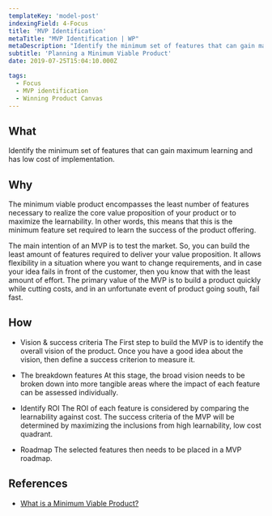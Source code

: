 ```yaml
---
templateKey: 'model-post'
indexingField: 4-Focus
title: 'MVP Identification'
metaTitle: "MVP Identification | WP"
metaDescription: "Identify the minimum set of features that can gain maximum learning and has low cost of implementation."
subtitle: 'Planning a Minimum Viable Product'
date: 2019-07-25T15:04:10.000Z

tags:
  - Focus
  - MVP identification
  - Winning Product Canvas
---
```



## What

Identify the minimum set of features that can gain maximum learning and has low cost of implementation.

## Why

The minimum viable product encompasses the least number of features necessary to realize the core value proposition of your product or to maximize the learnability. In other words, this means that this is the minimum feature set required to learn the success of the product offering.

The main intention of an MVP is to test the market. So, you can build the least amount of features required to deliver your value proposition. It allows flexibility in a situation where you want to change requirements, and in case your idea fails in front of the customer, then you know that with the least amount of effort. The primary value of the MVP is to build a product quickly while cutting costs, and in an unfortunate event of product going south, fail fast.


## How

- Vision & success criteria
  The First step to build the MVP is to identify the overall vision of the product. Once you have a good idea about the vision, then define a success criterion to measure it.

- The breakdown features
  At this stage, the broad vision needs to be broken down into more tangible areas where the impact of each feature can be assessed individually.

- Identify ROI
  The ROI of each feature is considered by comparing the learnability against cost. The success criteria of the MVP will be determined by maximizing the inclusions from high learnability, low cost quadrant.

- Roadmap
  The selected features then needs to be placed in a MVP roadmap.


## References

- [What is a Minimum Viable Product?](http://ask.leanstack.com/en/articles/902991-what-is-a-minimum-viable-product-mvp)
